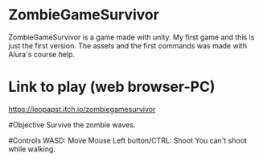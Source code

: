 # ZombieGameSurvivor
ZombieGameSurvivor is a game made with unity. My first game and this is just the first version.
The assets and the first commands was made with Alura's course help.

# Link to play (web browser-PC)
https://leopapst.itch.io/zombiegamesurvivor

#Objective
Survive the zombie waves.

#Controls
WASD: Move
Mouse Left button/CTRL: Shoot
You can't shoot while walking.

